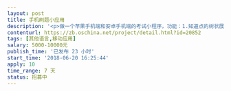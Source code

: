 ```yaml
---                
layout: post       
title: 手机刷题小应用           
description: '<p>做一个苹果手机端和安卓手机端的考试小程序，功能：1.知道点的树状展示（相当于word,第一章，1.1，1.2，1.1.2），2.答题功能，试题展示，选择和填空题作答判断。3.统计功能，例如这道题大家的错误率，你的错题，高考出现次数，4.整个题目打完统计，形成一个折线图，饼状图，或者菱形图。详细需求电话联系。</p>'     
contenturl: https://zb.oschina.net/project/detail.html?id=20852      
tags: [其他语言,移动应用]            
salary: 5000-10000元          
publish_time: '已发布 23 小时'         
start_time: '2018-06-20 16:25:44'           
apply: 10                   
time_range: 7 天              
status: 招募中                  
---                 
```

